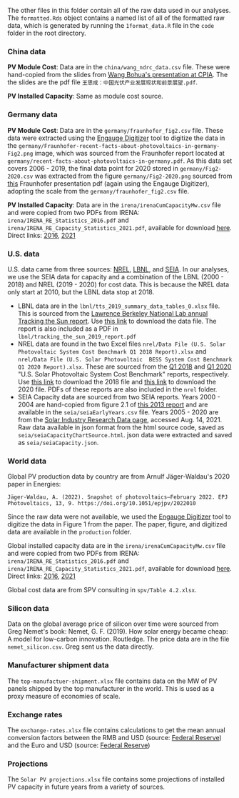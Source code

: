 The other files in this folder contain all of the raw data used in our analyses. The `formatted.Rds` object contains a named list of all of the formatted raw data, which is generated by running the `1format_data.R` file in the `code` folder in the root directory.

### China data

**PV Module Cost**: Data are in the `china/wang_ndrc_data.csv` file. These were hand-copied from the slides from [Wang Bohua's presentation at CPIA](https://mp.weixin.qq.com/s/lU9TW6wEjR0Fe9cOYk221A). The the slides are the pdf file `王思成：中国光伏产业发展现状和前景展望.pdf`.

**PV Installed Capacity**: Same as module cost source.

### Germany data

**PV Module Cost**: Data are in the `germany/fraunhofer_fig2.csv` file. These data were extracted using the [Engauge Digitizer](https://markummitchell.github.io/engauge-digitizer/) tool to digitize the data in the `germany/Fraunhofer-recent-facts-about-photovoltaics-in-germany-Fig2.png` image, which was sourced from the Fraunhofer report located at `germany/recent-facts-about-photovoltaics-in-germany.pdf`. As this data set covers 2006 - 2019, the final data point for 2020 stored in `germany/Fig2-2020.csv` was extracted from the figure `germany/Fig2-2020.png` sourced from [this](https://www.ise.fraunhofer.de/content/dam/ise/de/documents/publications/studies/Photovoltaics-Report.pdf) Fraunhofer presentation pdf (again using the Engauge Digitizer), adopting the scale from the `germany/fraunhofer_fig2.csv` file.

**PV Installed Capacity**: Data are in the `irena/irenaCumCapacityMw.csv` file and were copied from two PDFs from IRENA: `irena/IRENA_RE_Statistics_2016.pdf` and `irena/IRENA_RE_Capacity_Statistics_2021.pdf`, available for download [here](https://www.irena.org/Statistics/Download-Data). Direct links: [2016](https://www.irena.org/publications/2016/Jul/Renewable-Energy-Statistics-2016), [2021](https://www.irena.org/publications/2021/March/Renewable-Capacity-Statistics-2021)

### U.S. data

U.S. data came from three sources: [NREL](https://www.nrel.gov/), [LBNL](https://www.lbl.gov/), and [SEIA](https://www.seia.org/). In our analyses, we use the SEIA data for capacity and a combination of the LBNL (2000 - 2018) and NREL (2019 - 2020) for cost data. This is because the NREL data only start at 2010, but the LBNL data stop at 2018.

- LBNL data are in the `lbnl/tts_2019_summary_data_tables_0.xlsx` file. This is sourced from the [Lawrence Berkeley National Lab annual Tracking the Sun report](https://emp.lbl.gov/tracking-the-sun). Use [this link](https://emp.lbl.gov/sites/default/files/tts_2019_summary_data_tables_0.xlsx) to download the data file. The report is also included as a PDF in `lbnl/tracking_the_sun_2019_report.pdf`
- NREL data are found in the two Excel files `nrel/Data File (U.S. Solar Photovoltaic System Cost Benchmark Q1 2018 Report).xlsx` and `nrel/Data File (U.S. Solar Photovoltaic  BESS System Cost Benchmark Q1 2020 Report).xlsx`. These are sourced from the
[Q1 2018](https://data.nrel.gov/submissions/103) and [Q1 2020](https://data.nrel.gov/submissions/158) "U.S. Solar Photovoltaic System Cost Benchmark" reports, respectively. Use [this link](https://data.nrel.gov/system/files/103/Data%20File%20%28U.S.%20Solar%20Photovoltaic%20System%20Cost%20Benchmark%20Q1%202018%20Report%29.xlsx) to download the 2018 file and [this link](https://data.nrel.gov/system/files/158/Data%20File%20%28U.S.%20Solar%20Photovoltaic%20%20BESS%20System%20Cost%20Benchmark%20Q1%202020%20Report%29.xlsx) to download the 2020 file. PDFs of these reports are also included in the `nrel` folder.
- SEIA Capacity data are sourced from two SEIA reports. Years 2000 - 2004 are hand-copied from figure 2.1 of [this 2013 report](https://www.seia.org/research-resources/solar-market-insight-report-2013-year-review) and are available in the `seia/seiaEarlyYears.csv` file. Years 2005 - 2020 are from the [Solar Industry Research Data page](https://www.seia.org/solar-industry-research-data), accessed Aug. 14, 2021. Raw data available in json format from the html source code, saved as `seia/seiaCapacityChartSource.html`. json data were extracted and saved as `seia/seiaCapacity.json`.

### World data

Global PV production data by country are from Arnulf Jäger-Waldau's 2020 paper in Energies:

    Jäger-Waldau, A. (2022). Snapshot of photovoltaics–February 2022. EPJ Photovoltaics, 13, 9. https://doi.org/10.1051/epjpv/2022010

Since the raw data were not available, we used the [Engauge Digitizer](https://markummitchell.github.io/engauge-digitizer/) tool to digitize the data in Figure 1 from the paper. The paper, figure, and digitized data are available in the `production` folder.

Global installed capacity data are in the `irena/irenaCumCapacityMw.csv` file and were copied from two PDFs from IRENA: `irena/IRENA_RE_Statistics_2016.pdf` and `irena/IRENA_RE_Capacity_Statistics_2021.pdf`, available for download [here](https://www.irena.org/Statistics/Download-Data). Direct links: [2016](https://www.irena.org/publications/2016/Jul/Renewable-Energy-Statistics-2016), [2021](https://www.irena.org/publications/2021/March/Renewable-Capacity-Statistics-2021)

Global cost data are from SPV consulting in `spv/Table 4.2.xlsx`.

### Silicon data

Data on the global average price of silicon over time were sourced from Greg Nemet's book: Nemet, G. F. (2019). How solar energy became cheap: A model for low-carbon innovation. Routledge. The price data are in the file `nemet_silicon.csv`. Greg sent us the data directly.

### Manufacturer shipment data

The `top-manufactuer-shipment.xlsx` file contains data on the MW of PV panels shipped by the top manufacturer in the world. This is used as a proxy measure of economies of scale.

### Exchange rates

The `exchange-rates.xlsx` file contains calculations to get the mean annual conversion factors between the RMB and USD (source: [Federal Reserve](https://www.federalreserve.gov/releases/h10/hist/dat00_ch.htm)) and the Euro and USD (source: [Federal Reserve](https://www.federalreserve.gov/releases/h10/hist/dat00_eu.htm))

### Projections

The `Solar PV projections.xlsx` file contains some projections of installed PV capacity in future years from a variety of sources.
